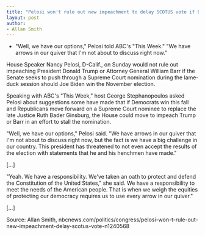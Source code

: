 ```yaml
---
title: "Pelosi won't rule out new impeachment to delay SCOTUS vote if Biden wins"
layout: post
author:
- Allan Smith
---
```


- "Well, we have our options," Pelosi told ABC's "This Week." "We have arrows in our quiver that I'm not about to discuss right now."

House Speaker Nancy Pelosi, D-Calif., on Sunday would not rule out impeaching President Donald Trump or Attorney General William Barr if the Senate seeks to push through a Supreme Court nomination during the lame-duck session should Joe Biden win the November election.

Speaking with ABC's "This Week," host George Stephanopoulos asked Pelosi about suggestions some have made that if Democrats win this fall and Republicans move forward on a Supreme Court nominee to replace the late Justice Ruth Bader Ginsburg, the House could move to impeach Trump or Barr in an effort to stall the nomination.

"Well, we have our options," Pelosi said. "We have arrows in our quiver that I'm not about to discuss right now, but the fact is we have a big challenge in our country. This president has threatened to not even accept the results of the election with statements that he and his henchmen have made."

[…]

"Yeah. We have a responsibility. We've taken an oath to protect and defend the Constitution of the United States," she said. We have a responsibility to meet the needs of the American people. That is when we weigh the equities of protecting our democracy requires us to use every arrow in our quiver."

[…]

Source: Allan Smith, nbcnews.com/politics/congress/pelosi-won-t-rule-out-new-impeachment-delay-scotus-vote-n1240568
